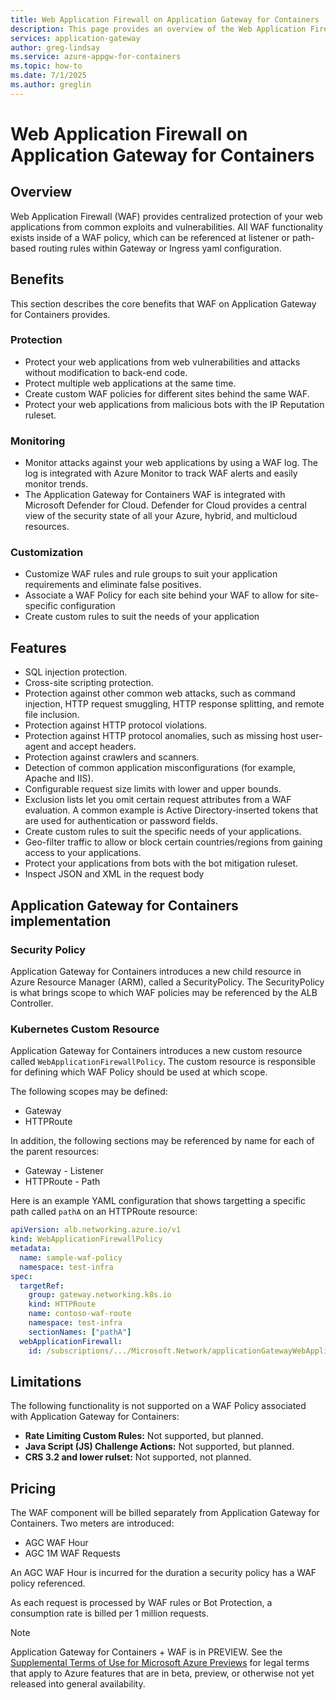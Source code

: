 ```yaml
---
title: Web Application Firewall on Application Gateway for Containers
description: This page provides an overview of the Web Application Firewall (WAF) on Application Gateway for Containers, including setup, limitations, known issues, and more.
services: application-gateway
author: greg-lindsay
ms.service: azure-appgw-for-containers
ms.topic: how-to
ms.date: 7/1/2025
ms.author: greglin
---
```


# Web Application Firewall on Application Gateway for Containers

## Overview

Web Application Firewall (WAF) provides centralized protection of your web applications from common exploits and vulnerabilities. All WAF functionality exists inside of a WAF policy, which can be referenced at listener or path-based routing rules within Gateway or Ingress yaml configuration.

## Benefits

This section describes the core benefits that WAF on Application Gateway for Containers provides.

### Protection

* Protect your web applications from web vulnerabilities and attacks without modification to back-end code.
* Protect multiple web applications at the same time.
* Create custom WAF policies for different sites behind the same WAF.
* Protect your web applications from malicious bots with the IP Reputation ruleset.

### Monitoring

* Monitor attacks against your web applications by using a WAF log. The log is integrated with Azure Monitor to track WAF alerts and easily monitor trends.
* The Application Gateway for Containers WAF is integrated with Microsoft Defender for Cloud. Defender for Cloud provides a central view of the security state of all your Azure, hybrid, and multicloud resources.

### Customization

* Customize WAF rules and rule groups to suit your application requirements and eliminate false positives.
* Associate a WAF Policy for each site behind your WAF to allow for site-specific configuration
* Create custom rules to suit the needs of your application

## Features

* SQL injection protection.
* Cross-site scripting protection.
* Protection against other common web attacks, such as command injection, HTTP request smuggling, HTTP response splitting, and remote file inclusion.
* Protection against HTTP protocol violations.
* Protection against HTTP protocol anomalies, such as missing host user-agent and accept headers.
* Protection against crawlers and scanners.
* Detection of common application misconfigurations (for example, Apache and IIS).
* Configurable request size limits with lower and upper bounds.
* Exclusion lists let you omit certain request attributes from a WAF evaluation. A common example is Active Directory-inserted tokens that are used for authentication or password fields.
* Create custom rules to suit the specific needs of your applications.
* Geo-filter traffic to allow or block certain countries/regions from gaining access to your applications.
* Protect your applications from bots with the bot mitigation ruleset.
* Inspect JSON and XML in the request body

## Application Gateway for Containers implementation

### Security Policy

Application Gateway for Containers introduces a new child resource in Azure Resource Manager (ARM), called a SecurityPolicy. The SecurityPolicy is what brings scope to which WAF policies may be referenced by the ALB Controller.

### Kubernetes Custom Resource

Application Gateway for Containers introduces a new custom resource called `WebApplicationFirewallPolicy`. The custom resource is responsible for defining which WAF Policy should be used at which scope.

The following scopes may be defined:

* Gateway
* HTTPRoute

In addition, the following sections may be referenced by name for each of the parent resources:

* Gateway - Listener
* HTTPRoute - Path

Here is an example YAML configuration that shows targetting a specific path called `pathA` on an HTTPRoute resource:

```yaml
apiVersion: alb.networking.azure.io/v1
kind: WebApplicationFirewallPolicy
metadata:
  name: sample-waf-policy
  namespace: test-infra
spec:
  targetRef:
    group: gateway.networking.k8s.io
    kind: HTTPRoute
    name: contoso-waf-route
    namespace: test-infra
    sectionNames: ["pathA"]
  webApplicationFirewall:
    id: /subscriptions/.../Microsoft.Network/applicationGatewayWebApplicationFirewallPolicies/waf-policy-0
```

## Limitations

The following functionality is not supported on a WAF Policy associated with Application Gateway for Containers:

* **Rate Limiting Custom Rules:** Not supported, but planned.
* **Java Script (JS) Challenge Actions:** Not supported, but planned.
* **CRS 3.2 and lower rulset:** Not supported, not planned.

## Pricing

The WAF component will be billed separately from Application Gateway for Containers.  Two meters are introduced:

* AGC WAF Hour
* AGC 1M WAF Requests

An AGC WAF Hour is incurred for the duration a security policy has a WAF policy referenced.

As each request is processed by WAF rules or Bot Protection, a consumption rate is billed per 1 million requests.

> [!NOTE]
> Application Gateway for Containers + WAF is in PREVIEW.
> See the [Supplemental Terms of Use for Microsoft Azure Previews](https://azure.microsoft.com/support/legal/preview-supplemental-terms/) for legal terms that apply to Azure features that are in beta, preview, or otherwise not yet released into general availability.
